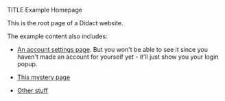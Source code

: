 TITLE Example Homepage

This is the root page of a Didact website.

The example content also includes:

* [An account settings page](account). But you won't be able to see it since you haven't made an account for yourself yet - it'll just show you your login popup.

* [This mystery page](cat)

* [Other stuff](stuff)
